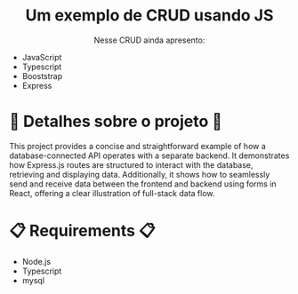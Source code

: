 <h1 align=center>
  Um exemplo de CRUD usando JS
</h1>

<p align=center>
  Nesse CRUD ainda apresento:
  <ul>
    <li>JavaScript</li>
    <li>Typescript</li>
    <li>Booststrap</li>
    <li>Express</li>
  </ul>
</p>

# 🔎 Detalhes sobre o projeto 🔎
This project provides a concise and straightforward example of how a database-connected API operates with a separate backend. It demonstrates how Express.js routes are structured to interact with the database, retrieving and displaying data. Additionally, it shows how to seamlessly send and receive data between the frontend and backend using forms in React, offering a clear illustration of full-stack data flow.

# 📋 Requirements 📋
- Node.js
- Typescript
- mysql